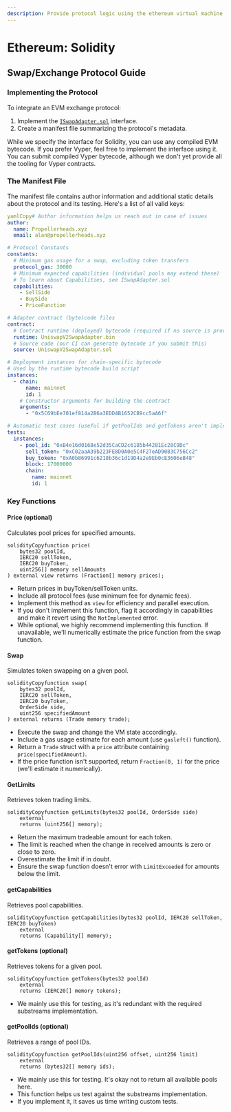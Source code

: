 ```yaml
---
description: Provide protocol logic using the ethereum virtual machine
---
```


# Ethereum: Solidity

## Swap/Exchange Protocol Guide

### Implementing the Protocol

To integrate an EVM exchange protocol:

1. Implement the [`ISwapAdapter.sol`](https://github.com/propeller-heads/propeller-protocol-lib/blob/main/evm/interfaces/ISwapAdapter.sol) interface.
2. Create a manifest file summarizing the protocol's metadata.

While we specify the interface for Solidity, you can use any compiled EVM bytecode. If you prefer Vyper, feel free to implement the interface using it. You can submit compiled Vyper bytecode, although we don't yet provide all the tooling for Vyper contracts.

### The Manifest File

The manifest file contains author information and additional static details about the protocol and its testing. Here's a list of all valid keys:

```yaml
yamlCopy# Author information helps us reach out in case of issues
author:
  name: Propellerheads.xyz
  email: alan@propellerheads.xyz

# Protocol Constants
constants:
  # Minimum gas usage for a swap, excluding token transfers
  protocol_gas: 30000
  # Minimum expected capabilities (individual pools may extend these)
  # To learn about Capabilities, see ISwapAdapter.sol
  capabilities:
    - SellSide
    - BuySide
    - PriceFunction

# Adapter contract (byte)code files
contract: 
  # Contract runtime (deployed) bytecode (required if no source is provided)
  runtime: UniswapV2SwapAdapter.bin
  # Source code (our CI can generate bytecode if you submit this)
  source: UniswapV2SwapAdapter.sol

# Deployment instances for chain-specific bytecode
# Used by the runtime bytecode build script
instances:
  - chain:
      name: mainnet
      id: 1
    # Constructor arguments for building the contract
    arguments:
      - "0x5C69bEe701ef814a2B6a3EDD4B1652CB9cc5aA6f"

# Automatic test cases (useful if getPoolIds and getTokens aren't implemented)
tests:
  instances:
    - pool_id: "0xB4e16d0168e52d35CaCD2c6185b44281Ec28C9Dc"
      sell_token: "0xC02aaA39b223FE8D0A0e5C4F27eAD9083C756Cc2"
      buy_token: "0xA0b86991c6218b36c1d19D4a2e9Eb0cE3606eB48"
      block: 17000000
      chain:
        name: mainnet
        id: 1
```

### Key Functions

#### Price (optional)

Calculates pool prices for specified amounts.

```solidity
solidityCopyfunction price(
    bytes32 poolId,
    IERC20 sellToken,
    IERC20 buyToken,
    uint256[] memory sellAmounts
) external view returns (Fraction[] memory prices);
```

* Return prices in buyToken/sellToken units.
* Include all protocol fees (use minimum fee for dynamic fees).
* Implement this method as `view` for efficiency and parallel execution.
* If you don't implement this function, flag it accordingly in capabilities and make it revert using the `NotImplemented` error.
* While optional, we highly recommend implementing this function. If unavailable, we'll numerically estimate the price function from the swap function.

#### Swap

Simulates token swapping on a given pool.

```solidity
solidityCopyfunction swap(
    bytes32 poolId,
    IERC20 sellToken,
    IERC20 buyToken,
    OrderSide side,
    uint256 specifiedAmount
) external returns (Trade memory trade);
```

* Execute the swap and change the VM state accordingly.
* Include a gas usage estimate for each amount (use `gasleft()` function).
* Return a `Trade` struct with a `price` attribute containing `price(specifiedAmount)`.
* If the price function isn't supported, return `Fraction(0, 1)` for the price (we'll estimate it numerically).

#### GetLimits

Retrieves token trading limits.

```solidity
solidityCopyfunction getLimits(bytes32 poolId, OrderSide side)
    external
    returns (uint256[] memory);
```

* Return the maximum tradeable amount for each token.
* The limit is reached when the change in received amounts is zero or close to zero.
* Overestimate the limit if in doubt.
* Ensure the swap function doesn't error with `LimitExceeded` for amounts below the limit.

#### getCapabilities

Retrieves pool capabilities.

```solidity
solidityCopyfunction getCapabilities(bytes32 poolId, IERC20 sellToken, IERC20 buyToken)
    external
    returns (Capability[] memory);
```

#### getTokens (optional)

Retrieves tokens for a given pool.

```solidity
solidityCopyfunction getTokens(bytes32 poolId)
    external
    returns (IERC20[] memory tokens);
```

* We mainly use this for testing, as it's redundant with the required substreams implementation.

#### getPoolIds (optional)

Retrieves a range of pool IDs.

```solidity
solidityCopyfunction getPoolIds(uint256 offset, uint256 limit)
    external
    returns (bytes32[] memory ids);
```

* We mainly use this for testing. It's okay not to return all available pools here.
* This function helps us test against the substreams implementation.
* If you implement it, it saves us time writing custom tests.

